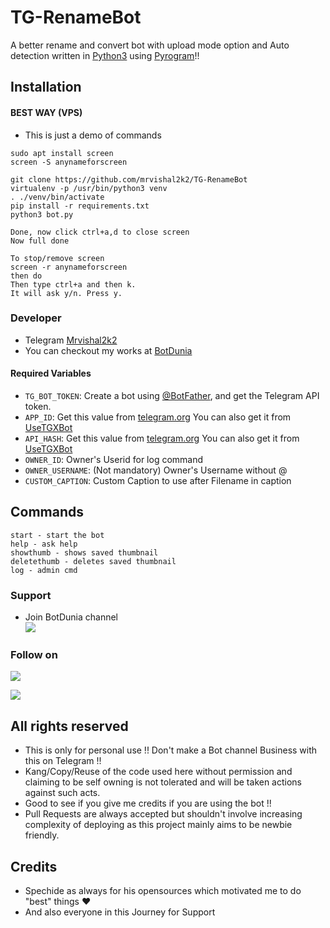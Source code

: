 # TG-RenameBot

A better rename and convert bot with upload mode option
and Auto detection written in [Python3](https://www.python.org)
using [Pyrogram](https://docs.pyrogram.org)!!

## Installation

#### BEST WAY (VPS)

- This is just a demo of commands

```
sudo apt install screen
screen -S anynameforscreen

git clone https://github.com/mrvishal2k2/TG-RenameBot
virtualenv -p /usr/bin/python3 venv
. ./venv/bin/activate
pip install -r requirements.txt
python3 bot.py

Done, now click ctrl+a,d to close screen
Now full done

To stop/remove screen
screen -r anynameforscreen
then do
Then type ctrl+a and then k.
It will ask y/n. Press y.
```

### Developer

- Telegram [Mrvishal2k2](https://t.me/Mrvishal_2k2)
- You can checkout my works at [BotDunia](https://t.me/BotDunia)

#### Required Variables

- `TG_BOT_TOKEN`: Create a bot using [@BotFather](https://telegram.dog/BotFather), and get the Telegram API token.
- `APP_ID`: Get this value from [telegram.org](https://my.telegram.org/apps)
  You can also get it from [UseTGXBot](https://t.me/UseTGXBot)
- `API_HASH`: Get this value from [telegram.org](https://my.telegram.org/apps)
  You can also get it from [UseTGXBot](https://t.me/UseTGXBot)
- `OWNER_ID`: Owner's Userid for log command
- `OWNER_USERNAME`: (Not mandatory) Owner's Username without @
- `CUSTOM_CAPTION`: Custom Caption to use after Filename in caption

## Commands

```text
start - start the bot
help - ask help
showthumb - shows saved thumbnail
deletethumb - deletes saved thumbnail
log - admin cmd
```

### Support

- Join BotDunia channel
  </br>
  <a href="https://t.me/BotDunia"><img src="https://img.shields.io/badge/Telegram-2CA5E0?style=for-the-badge&logo=telegram&logoColor=white"></a>

### Follow on

<p align="left">
<a href="https://github.com/Mrvishal2k2"><img src="https://img.shields.io/badge/GitHub-Follow%20on%20GitHub-inactive.svg?logo=github"></a>

</p>
<p align="left">
<a href="https://twitter.com/Mrvishal2k2"><img src="https://img.shields.io/badge/Twitter-Follow%20on%20Twitter-informational.svg?logo=twitter"></a>
</p>

## All rights reserved

- This is only for personal use !! Don't make a Bot channel Business with this on Telegram !!
- Kang/Copy/Reuse of the code used here without permission and claiming to be self owning is not tolerated and will be taken actions against such acts.
- Good to see if you give me credits if you are using the bot !!
- Pull Requests are always accepted but shouldn't involve increasing complexity of deploying as this project mainly aims to be newbie friendly.

## Credits

- Spechide as always for his opensources which motivated me to do "best" things ❤️
- And also everyone in this Journey for Support
